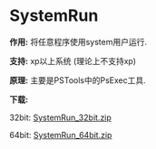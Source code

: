 # SystemRun
 
**作用:**
将任意程序使用system用户运行.
 
 
**支持:**
xp以上系统  (理论上不支持xp)
 
 
**原理:**
主要是PSTools中的PsExec工具.
 
 
 
**下载:**
 
32bit:
[SystemRun_32bit.zip](https://github.com/xunni1000/SystemRun/files/1799063/SystemRun_32bit.zip)


64bit:
[SystemRun_64bit.zip](https://github.com/xunni1000/SystemRun/files/1799064/SystemRun_64bit.zip)


